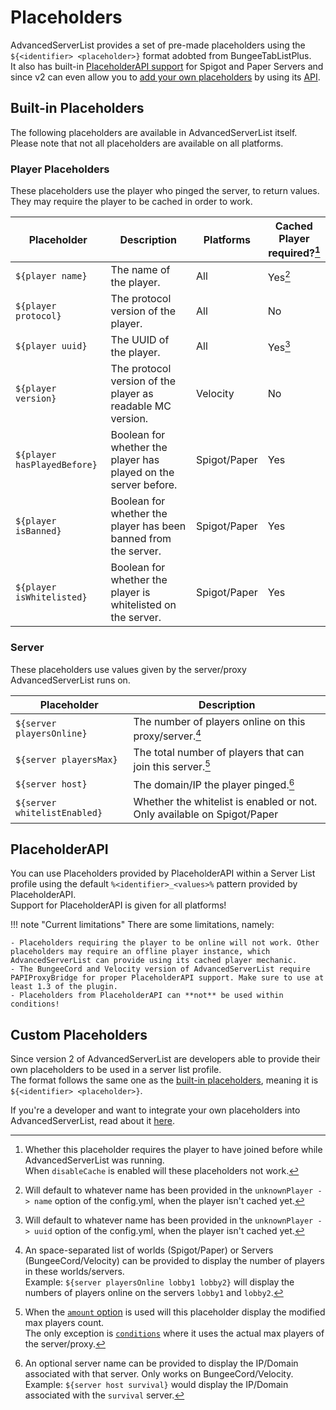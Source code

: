 # Placeholders

AdvancedServerList provides a set of pre-made placeholders using the `${<identifier> <placeholder>}` format adobted from BungeeTabListPlus.  
It also has built-in [PlaceholderAPI support](#placeholderapi) for Spigot and Paper Servers and since v2 can even allow you to [add your own placeholders](#custom-placeholders) by using its [API](../../api).

## Built-in Placeholders

The following placeholders are available in AdvancedServerList itself. Please note that not all placeholders are available on all platforms.

### Player Placeholders

These placeholders use the player who pinged the server, to return values. They may require the player to be cached in order to work.

| Placeholder                 | Description                                                     | Platforms    | Cached Player required?[^1] |
|-----------------------------|-----------------------------------------------------------------|--------------|-----------------------------|
| `${player name}`            | The name of the player.                                         | All          | Yes[^2]                     |
| `${player protocol}`        | The protocol version of the player.                             | All          | No                          |
| `${player uuid}`            | The UUID of the player.                                         | All          | Yes[^3]                     |
| `${player version}`         | The protocol version of the player as readable MC version.      | Velocity     | No                          |
| `${player hasPlayedBefore}` | Boolean for whether the player has played on the server before. | Spigot/Paper | Yes                         |
| `${player isBanned}`        | Boolean for whether the player has been banned from the server. | Spigot/Paper | Yes                         |
| `${player isWhitelisted}`   | Boolean for whether the player is whitelisted on the server.    | Spigot/Paper | Yes                         |

[^1]:
    Whether this placeholder requires the player to have joined before while AdvancedServerList was running.  
    When `disableCache` is enabled will these placeholders not work.
[^2]: Will default to whatever name has been provided in the `unknownPlayer -> name` option of the config.yml, when the player isn't cached yet.
[^3]: Will default to whatever name has been provided in the `unknownPlayer -> uuid` option of the config.yml, when the player isn't cached yet.

### Server

These placeholders use values given by the server/proxy AdvancedServerList runs on.

| Placeholder                  | Description                                                             |
|------------------------------|-------------------------------------------------------------------------|
| `${server playersOnline}`    | The number of players online on this proxy/server.[^4]                  |
| `${server playersMax}`       | The total number of players that can join this server.[^5]              |
| `${server host}`             | The domain/IP the player pinged.[^6]                                    |
| `${server whitelistEnabled}` | Whether the whitelist is enabled or not. Only available on Spigot/Paper |

[^4]:
    An space-separated list of worlds (Spigot/Paper) or Servers (BungeeCord/Velocity) can be provided to display the number of players in these worlds/servers.  
    Example: `${server playersOnline lobby1 lobby2}` will display the numbers of players online on the servers `lobby1` and `lobby2`.
[^5]:
    When the [`amount` option](../#amount) is used will this placeholder display the modified max players count.  
    The only exception is [`conditions`](../#conditions) where it uses the actual max players of the server/proxy.
[^6]:
    An optional server name can be provided to display the IP/Domain associated with that server. Only works on BungeeCord/Velocity.
    Example: `${server host survival}` would display the IP/Domain associated with the `survival` server.

## PlaceholderAPI

You can use Placeholders provided by PlaceholderAPI within a Server List profile using the default `%<identifier>_<values>%` pattern provided by PlaceholderAPI.  
Support for PlaceholderAPI is given for all platforms!

!!! note "Current limitations"
    There are some limitations, namely:

    - Placeholders requiring the player to be online will not work. Other placeholders may require an offline player instance, which AdvancedServerList can provide using its cached player mechanic.
    - The BungeeCord and Velocity version of AdvancedServerList require PAPIProxyBridge for proper PlaceholderAPI support. Make sure to use at least 1.3 of the plugin.
    - Placeholders from PlaceholderAPI can **not** be used within conditions!

## Custom Placeholders

Since version 2 of AdvancedServerList are developers able to provide their own placeholders to be used in a server list profile.  
The format follows the same one as the [built-in placeholders](#built-in-placeholders), meaning it is `${<identifier> <placeholder>}`.

If you're a developer and want to integrate your own placeholders into AdvancedServerList, read about it [here](../../api).
